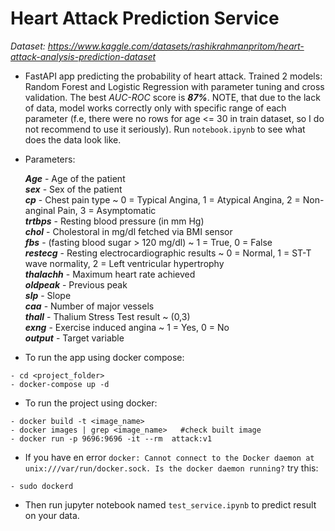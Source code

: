 # Heart Attack Prediction Service
*Dataset: https://www.kaggle.com/datasets/rashikrahmanpritom/heart-attack-analysis-prediction-dataset*  

- FastAPI app predicting the probability of heart attack. Trained 2 models: Random Forest and Logistic Regression with parameter tuning and cross validation. The best *AUC-ROC* score is ***87%***. NOTE, that due to the lack of data, model works correctly only with specific range of each parameter (f.e, there were no rows for age <= 30 in train dataset, so I do not recommend to use it seriously). Run `notebook.ipynb` to see what does the data look like.

- Parameters:

    ***Age*** - Age of the patient  
    ***sex*** - Sex of the patient  
    ***cp*** - Chest pain type ~ 0 = Typical Angina, 1 = Atypical Angina, 2 = Non-anginal Pain, 3 = Asymptomatic  
    ***trtbps*** - Resting blood pressure (in mm Hg)  
    ***chol*** - Cholestoral in mg/dl fetched via BMI sensor  
    ***fbs*** - (fasting blood sugar > 120 mg/dl) ~ 1 = True, 0 = False  
    ***restecg*** - Resting electrocardiographic results ~ 0 = Normal, 1 = ST-T wave normality, 2 = Left ventricular hypertrophy  
    ***thalachh*** - Maximum heart rate achieved  
    ***oldpeak*** - Previous peak  
    ***slp*** - Slope  
    ***caa*** - Number of major vessels  
    ***thall*** - Thalium Stress Test result ~ (0,3)  
    ***exng*** - Exercise induced angina ~ 1 = Yes, 0 = No  
    ***output*** - Target variable  


- To run the app using docker compose:  
```
- cd <project_folder>
- docker-compose up -d
```

- To run the project using docker:
```
- docker build -t <image_name>
- docker images | grep <image_name>   #check built image
- docker run -p 9696:9696 -it --rm  attack:v1
```
- If you have en error `docker: Cannot connect to the Docker daemon at unix:///var/run/docker.sock. Is the docker daemon running?` try this:
```
- sudo dockerd
```
- Then run jupyter notebook named `test_service.ipynb` to predict result on your data.

